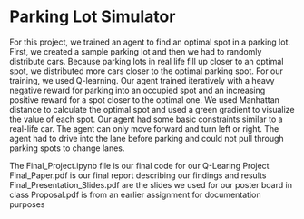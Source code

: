 # Parking Lot Simulator

For this project, we trained an agent to find an optimal spot in a parking lot. First, we created a sample parking lot and then we had to randomly distribute cars. Because parking lots in real life fill up closer to an optimal spot, we distributed more cars closer to the optimal parking spot. For our training, we used Q-learning. Our agent trained iteratively with a heavy negative reward for parking into an occupied spot and an increasing positive reward for a spot closer to the optimal one. We used Manhattan distance to calculate the optimal spot and used a green gradient to visualize the value of each spot. Our agent had some basic constraints similar to a real-life car. The agent can only move forward and turn left or right. The agent had to drive into the lane before parking and could not pull through parking spots to change lanes.

The Final_Project.ipynb file is our final code for our Q-Learing Project
Final_Paper.pdf is our final report describing our findings and results
Final_Presentation_Slides.pdf are the slides we used for our poster board in class
Proposal.pdf is from an earlier assignment for documentation purposes
